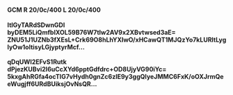 #### GCM R 20/0c/400 L 20/0c/400
**ItlGyTARdSDwnGDI**<br/>**byDEM5LiQmfbIXOL59B76W7tlw2AV9x2XBvtwsed3aE=**<br/>**ZNU51J1UZNb3fXEsL+Crk69O8hLhYXIwO/xHCawQT1MJQzYo7kLURltLyglyOw1oltisyLGjyptyrMcf...**<br/><br/>
**qDqUWI2EFvS1Rutk**<br/>**dPjezKUBvi2l6uCcXYd6pptGdfdrc+OD8UjyVG90iYc=**<br/>**5kxgAhRGfa4ocTlG7vHydh0gnZc6zlE9y3ggQIyeJMMC6FxK/oOXJrmQeeWugjff6URdBUiksjOvNsQR...**